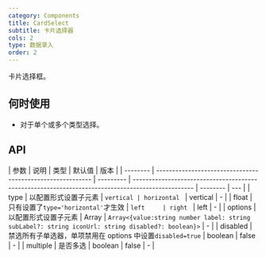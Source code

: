 ```yaml
---
category: Components
title: CardSelect
subtitle: 卡片选择器
cols: 2
type: 数据录入
order: 2
---
```


卡片选择框。

## 何时使用

-   对于单个或多个类型选择。

## API

| 参数     | 说明                                                       | 类型      | 默认值                                                                                            | 版本     |
| -------- | ---------------------------------------------------------- | --------- | ------------------------------------------------------------------------------------------------- | -------- | --- |
| type     | 以配置形式设置子元素                                       | `vertical | horizontal `                                                                                      | vertical | -   |
| float    | 只有设置了`type='horizontal'`才生效                        | `left     | right `                                                                                           | left     | -   |
| options  | 以配置形式设置子元素                                       | Array     | `Array<{value:string number label: string subLabel?: string iconUrl: string disabled?: boolean}>` | -        |
| disabled | 禁选所有子单选器，单项禁用在 options 中设置`disabled=true` | boolean   | false                                                                                             | -        |
| multiple | 是否多选                                                   | boolean   | false                                                                                             | -        |
